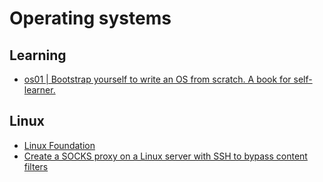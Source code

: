 # Operating systems

## Learning

* [os01 | Bootstrap yourself to write an OS from scratch. A book for self-learner.](https://tuhdo.github.io/os01/)

## Linux

* [Linux Foundation](https://www.linuxfoundation.org/)
* [Create a SOCKS proxy on a Linux server with SSH to bypass content filters](https://ma.ttias.be/socks-proxy-linux-ssh-bypass-content-filters/)

